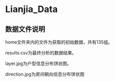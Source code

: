 # Lianjia_Data

## 数据文件说明

home文件夹内的文件为获取的初始数据，共有135组。

results.csv为最终分析的数据结果。

layer.jpg为户型信息分布饼状图。

direction.jpg为房间朝向信息分布饼状图